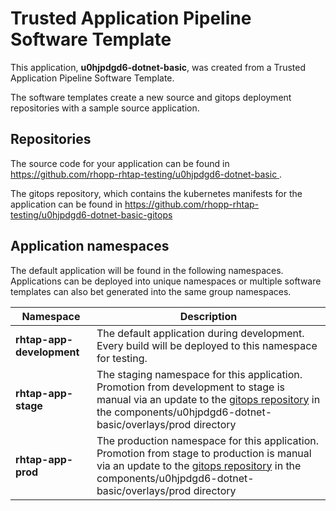# Trusted Application Pipeline Software Template

This application, **u0hjpdgd6-dotnet-basic**, was created from a Trusted Application Pipeline Software Template.

The software templates create a new source and gitops deployment repositories with a sample source application. 

## Repositories

The source code for your application can be found in [https://github.com/rhopp-rhtap-testing/u0hjpdgd6-dotnet-basic ](https://github.com/rhopp-rhtap-testing/u0hjpdgd6-dotnet-basic ).
 
The gitops repository, which contains the kubernetes manifests for the application can be found in 
[https://github.com/rhopp-rhtap-testing/u0hjpdgd6-dotnet-basic-gitops ](https://github.com/rhopp-rhtap-testing/u0hjpdgd6-dotnet-basic-gitops ) 

## Application namespaces 

The default application will be found in the following namespaces. Applications can be deployed into unique namespaces or multiple software templates can also bet generated into the same group namespaces.  

|  Namespace   |  Description   |  
| -------- | -------- |   
| **rhtap-app-development** | The default application during development. Every build will be deployed to this namespace for testing. | 
| **rhtap-app-stage** | The staging namespace for this application. Promotion from development to stage is manual via an update to the [gitops repository](https://github.com/rhopp-rhtap-testing/u0hjpdgd6-dotnet-basic-gitops ) in the components/u0hjpdgd6-dotnet-basic/overlays/prod directory |  
| **rhtap-app-prod** | The production namespace for this application. Promotion from stage to production is manual via an update to the [gitops repository](https://github.com/rhopp-rhtap-testing/u0hjpdgd6-dotnet-basic-gitops ) in the components/u0hjpdgd6-dotnet-basic/overlays/prod directory | 